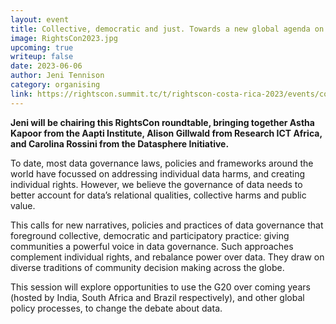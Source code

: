 ```yaml
---
layout: event
title: Collective, democratic and just. Towards a new global agenda on data governance policy and practice
image: RightsCon2023.jpg
upcoming: true
writeup: false
date: 2023-06-06
author: Jeni Tennison
category: organising
link: https://rightscon.summit.tc/t/rightscon-costa-rica-2023/events/collective-democratic-and-just-towards-a-new-global-agenda-on-data-governance-policy-and-practice-v3LEscnERWSJBSJ3kV856w
---
```


**Jeni will be chairing this RightsCon roundtable, bringing together Astha Kapoor from the Aapti Institute, Alison Gillwald from Research ICT Africa, and Carolina Rossini from the Datasphere Initiative.**

To date, most data governance laws, policies and frameworks around the world have focussed on addressing individual data harms, and creating individual rights. However, we believe the governance of data needs to better account for data’s relational qualities, collective harms and public value.

<!--more-->

This calls for new narratives, policies and practices of data governance that foreground collective, democratic and participatory practice: giving communities a powerful voice in data governance. Such approaches complement individual rights, and rebalance power over data. They draw on diverse traditions of community decision making across the globe.

This session will explore opportunities to use the G20 over coming years (hosted by India, South Africa and Brazil respectively), and other global policy processes, to change the debate about data.




